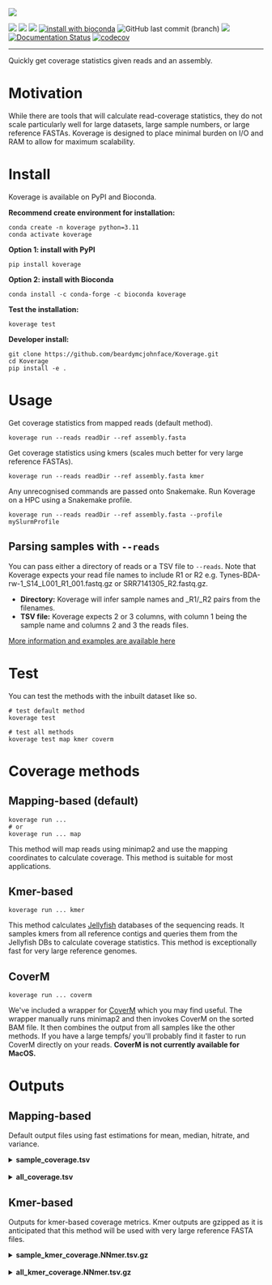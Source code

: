 ![](koverage.png)


[![](https://img.shields.io/static/v1?label=CLI&message=Snaketool&color=blueviolet)](https://github.com/beardymcjohnface/Snaketool)
[![](https://img.shields.io/static/v1?label=Licence&message=MIT&color=black)](https://opensource.org/license/mit/)
[![](https://img.shields.io/static/v1?label=Install%20with&message=PIP&color=success)](https://pypi.org/project/koverage/)
[![install with bioconda](https://img.shields.io/badge/install%20with-bioconda-brightgreen.svg?style=flat)](http://bioconda.github.io/recipes/koverage/README.html)
![GitHub last commit (branch)](https://img.shields.io/github/last-commit/beardymcjohnface/Koverage/main)
[![](https://github.com/beardymcjohnface/Koverage/actions/workflows/py-app.yaml/badge.svg)](https://github.com/beardymcjohnface/Koverage/actions/workflows/py-app.yaml/)
[![Documentation Status](https://readthedocs.org/projects/koverage/badge/?version=latest)](https://koverage.readthedocs.io/en/latest/?badge=latest)
[![codecov](https://codecov.io/gh/beardymcjohnface/Koverage/branch/main/graph/badge.svg?token=17P2ZEL44U)](https://codecov.io/gh/beardymcjohnface/Koverage)

---

Quickly get coverage statistics given reads and an assembly.

# Motivation

While there are tools that will calculate read-coverage statistics, they do not scale particularly well for large 
datasets, large sample numbers, or large reference FASTAs.
Koverage is designed to place minimal burden on I/O and RAM to allow for maximum scalability.

# Install

Koverage is available on PyPI and Bioconda.

__Recommend create environment for installation:__

```shell
conda create -n koverage python=3.11
conda activate koverage
```

__Option 1: install with PyPI__

```shell
pip install koverage
```

__Option 2: install with Bioconda__

```shell
conda install -c conda-forge -c bioconda koverage
```

__Test the installation:__

```shell
koverage test
```

__Developer install:__

```shell
git clone https://github.com/beardymcjohnface/Koverage.git
cd Koverage
pip install -e .
```

# Usage

Get coverage statistics from mapped reads (default method).

```shell
koverage run --reads readDir --ref assembly.fasta
```

Get coverage statistics using kmers (scales much better for very large reference FASTAs).

```shell
koverage run --reads readDir --ref assembly.fasta kmer
```

Any unrecognised commands are passed onto Snakemake.
Run Koverage on a HPC using a Snakemake profile.

```shell
koverage run --reads readDir --ref assembly.fasta --profile mySlurmProfile
```

## Parsing samples with `--reads`

You can pass either a directory of reads or a TSV file to `--reads`. 
Note that Koverage expects your read file names to include R1 or R2 e.g. Tynes-BDA-rw-1_S14_L001_R1_001.fastq.gz or SRR7141305_R2.fastq.gz. 
 - __Directory:__ Koverage will infer sample names and \_R1/\_R2 pairs from the filenames.
 - __TSV file:__ Koverage expects 2 or 3 columns, with column 1 being the sample name and columns 2 and 3 the reads files.

[More information and examples are available here](https://gist.github.com/beardymcjohnface/bb161ba04ae1042299f48a4849e917c8#file-readme-md)

# Test

You can test the methods with the inbuilt dataset like so.

```shell
# test default method
koverage test

# test all methods
koverage test map kmer coverm
```

# Coverage methods

## Mapping-based (default)

```shell
koverage run ...
# or 
koverage run ... map
```

This method will map reads using minimap2 and use the mapping coordinates to calculate coverage.
This method is suitable for most applications.

## Kmer-based

```shell
koverage run ... kmer
```

This method calculates [Jellyfish](https://github.com/gmarcais/Jellyfish) databases of the sequencing reads.
It samples kmers from all reference contigs and queries them from the Jellyfish DBs to calculate coverage statistics.
This method is exceptionally fast for very large reference genomes.

## CoverM

```shell
koverage run ... coverm
```

We've included a wrapper for [CoverM](https://github.com/wwood/CoverM) which you may find useful.
The wrapper manually runs minimap2 and then invokes CoverM on the sorted BAM file. 
It then combines the output from all samples like the other methods.
If you have a large tempfs/ you'll probably find it faster to run CoverM directly on your reads.
__CoverM is not currently available for MacOS.__

# Outputs

## Mapping-based

Default output files using fast estimations for mean, median, hitrate, and variance.

<details>
    <summary><b>sample_coverage.tsv</b></summary>
Per sample and per contig counts.

Column | description
--- | ---
Sample | Sample name derived from read file name
Contig | Contig ID from assembly FASTA
Count | Raw mapped read count
RPM | Reads per million
RPKM | Reads per kilobase million
RPK | Reads per kilobase
TPM | Transcripts per million
Mean | _Estimated_ mean read depth
Median | _Estimated_ median read depth
Hitrate | _Estimated_ fraction of contig with depth > 0
Variance | _Estimated_ read depth variance

</details>

<br>

<details>
    <summary><b>all_coverage.tsv</b></summary>
Per contig counts (all samples).

Column | description
--- | ---
Contig | Contig ID from assembly FASTA
Count | Raw mapped read count
RPM | Reads per million
RPKM | Reads per kilobase million
RPK | Reads per kilobase
TPM | Transcripts per million

</details>
    
## Kmer-based

Outputs for kmer-based coverage metrics.
Kmer outputs are gzipped as it is anticipated that this method will be used with very large reference FASTA files.

<details>
    <summary><b>sample_kmer_coverage.NNmer.tsv.gz</b></summary>
Per sample and contig kmer coverage.

Column | description
--- | ---
Sample | Sample name derived from read file name
Contig | Contig ID from assembly FASTA
Sum | Sum of sampled kmer depths
Mean | Mean sampled kmer depth
Median | Median sampled kmer depth
Hitrate | Fraction of kmers with depth > 0
Variance | Variance of lowest 95 % of sampled kmer depths

</details>

<br>

<details>
    <summary><b>all_kmer_coverage.NNmer.tsv.gz</b></summary>
Contig kmer coverage (all samples).

Column | description
--- | ---
Contig | Contig ID from assembly FASTA
Sum | Sum of sampled kmer depths
Mean | Mean sampled kmer depth
Median | Median sampled kmer depth

</details>
